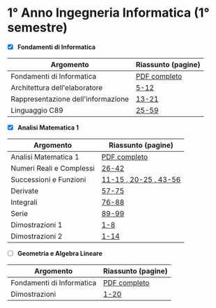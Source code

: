 # 1° Anno Ingegneria Informatica (1° semestre)
- [X] **Fondamenti di Informatica**

| Argomento | Riassunto (pagine) |
| --- | --- |
| Fondamenti di Informatica | <a href="/Fondamenti_Informatica/FONDAMENTI_DI_INFORMATICA.pdf"> PDF completo </a> |
| Architettura dell'elaboratore | <a href="/Fondamenti_Informatica/FI_architettura_elaboratore.pdf"> 5-12 </a> |
| Rappresentazione dell'informazione | <a href="/Fondamenti_Informatica/FI_rappresentazione_informazione.pdf"> 13-21 </a> |
| Linguaggio C89 | <a href="/Fondamenti_Informatica/FI_linguaggio_C89.pdf"> 25-59 </a> |</br>

- [X] **Analisi Matematica 1**
  
| Argomento | Riassunto (pagine) |
| --- | --- |
| Analisi Matematica 1 | <a href="/Analisi_Matematica_1/ANALISI_MATEMATICA_1.pdf"> PDF completo </a> |
| Numeri Reali e Complessi | <a href="/Analisi_Matematica_1/AM1_reali_complessi.pdf"> 26-42 </a> |
| Successioni e Funzioni | <a href="/Analisi_Matematica_1/AM1_grafici_successioni_funzioni.pdf"> 11-15 , 20-25 , 43-56 </a> |
| Derivate | <a href="/Analisi_Matematica_1/AM1_derivate.pdf"> 57-75 </a> |
| Integrali | <a href="/Analisi_Matematica_1/AM1_integrali.pdf"> 76-88 </a> |
| Serie | <a href="/Analisi_Matematica_1/AM1_serie.pdf"> 89-99 </a> |
| Dimostrazioni 1 | <a href="/Analisi_Matematica_1/AM1_dimostrazioni_1.pdf"> 1-8 </a> |
| Dimostrazioni 2 | <a href="/Analisi_Matematica_1/AM1_dimostrazioni_2.pdf"> 1-14 </a> |

- [ ] **Geometria e Algebra Lineare**

| Argomento | Riassunto (pagine) |
| --- | --- |
| Fondamenti di Informatica | <a href="Ingegneria_Informatica/Geometria_Algebra_Lineare/GEOMETRIA_E_ALGEBRA_LINEARE.pdf"> PDF completo </a> |
| Dimostrazioni | <a href="Ingegneria_Informatica/Geometria_Algebra_Lineare/GAL_dimostrazioni.pdf"> 1-20 </a> |</br>
   
